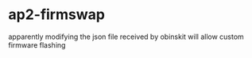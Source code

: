 # ap2-firmswap

apparently modifying the json file received by obinskit will allow custom firmware flashing
